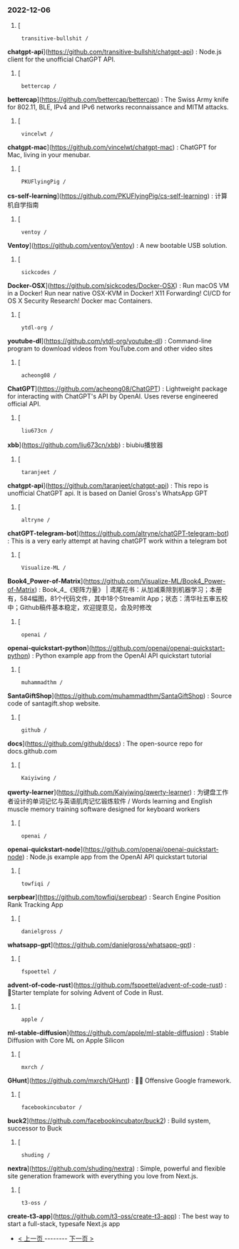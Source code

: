### 2022-12-06 
1. [
    

        transitive-bullshit /
**chatgpt-api**](https://github.com/transitive-bullshit/chatgpt-api) : Node.js client for the unofficial ChatGPT API.
1. [
    

        bettercap /
**bettercap**](https://github.com/bettercap/bettercap) : The Swiss Army knife for 802.11, BLE, IPv4 and IPv6 networks reconnaissance and MITM attacks.
1. [
    

        vincelwt /
**chatgpt-mac**](https://github.com/vincelwt/chatgpt-mac) : ChatGPT for Mac, living in your menubar.
1. [
    

        PKUFlyingPig /
**cs-self-learning**](https://github.com/PKUFlyingPig/cs-self-learning) : 计算机自学指南
1. [
    

        ventoy /
**Ventoy**](https://github.com/ventoy/Ventoy) : A new bootable USB solution.
1. [
    

        sickcodes /
**Docker-OSX**](https://github.com/sickcodes/Docker-OSX) : Run macOS VM in a Docker! Run near native OSX-KVM in Docker! X11 Forwarding! CI/CD for OS X Security Research! Docker mac Containers.
1. [
    

        ytdl-org /
**youtube-dl**](https://github.com/ytdl-org/youtube-dl) : Command-line program to download videos from YouTube.com and other video sites
1. [
    

        acheong08 /
**ChatGPT**](https://github.com/acheong08/ChatGPT) : Lightweight package for interacting with ChatGPT's API by OpenAI. Uses reverse engineered official API.
1. [
    

        liu673cn /
**xbb**](https://github.com/liu673cn/xbb) : biubiu播放器
1. [
    

        taranjeet /
**chatgpt-api**](https://github.com/taranjeet/chatgpt-api) : This repo is unofficial ChatGPT api. It is based on Daniel Gross's WhatsApp GPT
1. [
    

        altryne /
**chatGPT-telegram-bot**](https://github.com/altryne/chatGPT-telegram-bot) : This is a very early attempt at having chatGPT work within a telegram bot
1. [
    

        Visualize-ML /
**Book4_Power-of-Matrix**](https://github.com/Visualize-ML/Book4_Power-of-Matrix) : Book_4_《矩阵力量》 | 鸢尾花书：从加减乘除到机器学习；本册有，584幅图，81个代码文件，其中18个Streamlit App；状态：清华社五审五校中；Github稿件基本稳定，欢迎提意见，会及时修改
1. [
    

        openai /
**openai-quickstart-python**](https://github.com/openai/openai-quickstart-python) : Python example app from the OpenAI API quickstart tutorial
1. [
    

        muhammadthm /
**SantaGiftShop**](https://github.com/muhammadthm/SantaGiftShop) : Source code of santagift.shop website.
1. [
    

        github /
**docs**](https://github.com/github/docs) : The open-source repo for docs.github.com
1. [
    

        Kaiyiwing /
**qwerty-learner**](https://github.com/Kaiyiwing/qwerty-learner) : 为键盘工作者设计的单词记忆与英语肌肉记忆锻炼软件 / Words learning and English muscle memory training software designed for keyboard workers
1. [
    

        openai /
**openai-quickstart-node**](https://github.com/openai/openai-quickstart-node) : Node.js example app from the OpenAI API quickstart tutorial
1. [
    

        towfiqi /
**serpbear**](https://github.com/towfiqi/serpbear) : Search Engine Position Rank Tracking App
1. [
    

        danielgross /
**whatsapp-gpt**](https://github.com/danielgross/whatsapp-gpt) : 
1. [
    

        fspoettel /
**advent-of-code-rust**](https://github.com/fspoettel/advent-of-code-rust) : 🎄Starter template for solving Advent of Code in Rust.
1. [
    

        apple /
**ml-stable-diffusion**](https://github.com/apple/ml-stable-diffusion) : Stable Diffusion with Core ML on Apple Silicon
1. [
    

        mxrch /
**GHunt**](https://github.com/mxrch/GHunt) : 🕵️‍♂️ Offensive Google framework.
1. [
    

        facebookincubator /
**buck2**](https://github.com/facebookincubator/buck2) : Build system, successor to Buck
1. [
    

        shuding /
**nextra**](https://github.com/shuding/nextra) : Simple, powerful and flexible site generation framework with everything you love from Next.js.
1. [
    

        t3-oss /
**create-t3-app**](https://github.com/t3-oss/create-t3-app) : The best way to start a full-stack, typesafe Next.js app 

- [ < 上一页 ](https://github.com/able8/github-trending-daily-record/blob/master/2022-12-05.md) -------- [ 下一页 > ](https://github.com/able8/github-trending-daily-record/blob/master/2022-12-07.md)